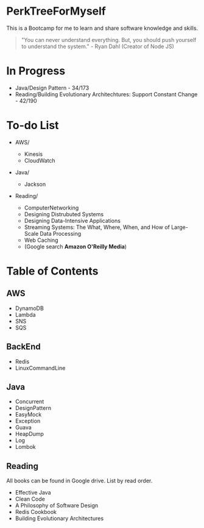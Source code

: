 # PerkTreeForMyself
This is a Bootcamp for me to learn and share software knowledge and skills.

> "You can never understand everything. But, you should push yourself to understand the system." - Ryan Dahl (Creator of Node JS)

# In Progress
- Java/Design Pattern - 34/173
- Reading/Building Evolutionary Architechtures: Support Constant Change - 42/190

# To-do List
- AWS/
  - Kinesis
  - CloudWatch

- Java/
  - Jackson
 
- Reading/
  - ComputerNetworking
  - Designing Distrubuted Systems
  - Designing Data-Intensive Applications
  - Streaming Systems: The What, Where, When, and How of Large-Scale Data Processing
  - Web Caching
  - (Google search **Amazon O'Reilly Media**)

# Table of Contents
## AWS
- DynamoDB
- Lambda
- SNS
- SQS

## BackEnd
- Redis
- LinuxCommandLine

## Java
- Concurrent
- DesignPattern
- EasyMock
- Exception
- Guava
- HeapDump
- Log
- Lombok

## Reading
All books can be found in Google drive. List by read order.
- Effective Java
- Clean Code
- A Philosophy of Software Design
- Redis Cookbook
- Building Evolutionary Architectures
